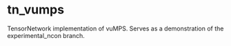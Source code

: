 # tn_vumps
TensorNetwork implementation of vuMPS. Serves as a demonstration of the experimental_ncon branch.
